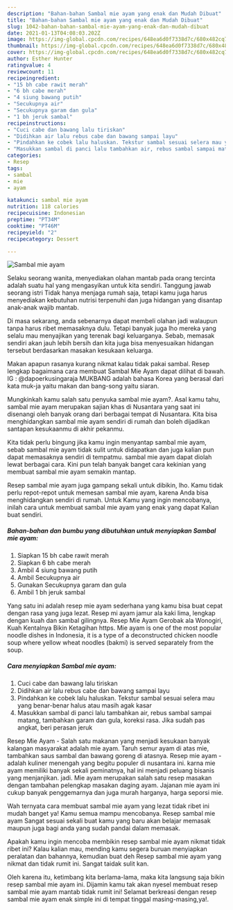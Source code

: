 ```yaml
---
description: "Bahan-bahan Sambal mie ayam yang enak dan Mudah Dibuat"
title: "Bahan-bahan Sambal mie ayam yang enak dan Mudah Dibuat"
slug: 1042-bahan-bahan-sambal-mie-ayam-yang-enak-dan-mudah-dibuat
date: 2021-01-13T04:08:03.202Z
image: https://img-global.cpcdn.com/recipes/648ea6d0f7338d7c/680x482cq70/sambal-mie-ayam-foto-resep-utama.jpg
thumbnail: https://img-global.cpcdn.com/recipes/648ea6d0f7338d7c/680x482cq70/sambal-mie-ayam-foto-resep-utama.jpg
cover: https://img-global.cpcdn.com/recipes/648ea6d0f7338d7c/680x482cq70/sambal-mie-ayam-foto-resep-utama.jpg
author: Esther Hunter
ratingvalue: 4
reviewcount: 11
recipeingredient:
- "15 bh cabe rawit merah"
- "6 bh cabe merah"
- "4 siung bawang putih"
- "Secukupnya air"
- "Secukupnya garam dan gula"
- "1 bh jeruk sambal"
recipeinstructions:
- "Cuci cabe dan bawang lalu tiriskan"
- "Didihkan air lalu rebus cabe dan bawang sampai layu"
- "Pindahkan ke cobek lalu haluskan. Tekstur sambal sesuai selera mau yang benar-benar halus atau masih agak kasar"
- "Masukkan sambal di panci lalu tambahkan air, rebus sambal sampai matang, tambahkan garam dan gula, koreksi rasa. Jika sudah pas angkat, beri perasan jeruk"
categories:
- Resep
tags:
- sambal
- mie
- ayam

katakunci: sambal mie ayam 
nutrition: 118 calories
recipecuisine: Indonesian
preptime: "PT34M"
cooktime: "PT46M"
recipeyield: "2"
recipecategory: Dessert

---
```



![Sambal mie ayam](https://img-global.cpcdn.com/recipes/648ea6d0f7338d7c/680x482cq70/sambal-mie-ayam-foto-resep-utama.jpg)

Selaku seorang wanita, menyediakan olahan mantab pada orang tercinta adalah suatu hal yang mengasyikan untuk kita sendiri. Tanggung jawab seorang istri Tidak hanya menjaga rumah saja, tetapi kamu juga harus menyediakan kebutuhan nutrisi terpenuhi dan juga hidangan yang disantap anak-anak wajib mantab.

Di masa  sekarang, anda sebenarnya dapat membeli olahan jadi walaupun tanpa harus ribet memasaknya dulu. Tetapi banyak juga lho mereka yang selalu mau menyajikan yang terenak bagi keluarganya. Sebab, memasak sendiri akan jauh lebih bersih dan kita juga bisa menyesuaikan hidangan tersebut berdasarkan masakan kesukaan keluarga. 

Makan apapun rasanya kurang nikmat kalau tidak pakai sambal. Resep lengkap bagaimana cara membuat Sambal Mie Ayam dapat dilihat di bawah. IG : @dapoerkusingaraja MUKBANG adalah bahasa Korea yang berasal dari kata muk-ja yaitu makan dan bang-song yaitu siaran.

Mungkinkah kamu salah satu penyuka sambal mie ayam?. Asal kamu tahu, sambal mie ayam merupakan sajian khas di Nusantara yang saat ini disenangi oleh banyak orang dari berbagai tempat di Nusantara. Kita bisa menghidangkan sambal mie ayam sendiri di rumah dan boleh dijadikan santapan kesukaanmu di akhir pekanmu.

Kita tidak perlu bingung jika kamu ingin menyantap sambal mie ayam, sebab sambal mie ayam tidak sulit untuk didapatkan dan juga kalian pun dapat memasaknya sendiri di tempatmu. sambal mie ayam dapat diolah lewat berbagai cara. Kini pun telah banyak banget cara kekinian yang membuat sambal mie ayam semakin mantap.

Resep sambal mie ayam juga gampang sekali untuk dibikin, lho. Kamu tidak perlu repot-repot untuk memesan sambal mie ayam, karena Anda bisa menghidangkan sendiri di rumah. Untuk Kamu yang ingin mencobanya, inilah cara untuk membuat sambal mie ayam yang enak yang dapat Kalian buat sendiri.

<!--inarticleads1-->

##### Bahan-bahan dan bumbu yang dibutuhkan untuk menyiapkan Sambal mie ayam:

1. Siapkan 15 bh cabe rawit merah
1. Siapkan 6 bh cabe merah
1. Ambil 4 siung bawang putih
1. Ambil Secukupnya air
1. Gunakan Secukupnya garam dan gula
1. Ambil 1 bh jeruk sambal


Yang satu ini adalah resep mie ayam sederhana yang kamu bisa buat cepat dengan rasa yang juga lezat. Resep mi ayam jamur ala kaki lima, lengkap dengan kuah dan sambal gilingnya. Resep Mie Ayam Gerobak ala Wonogiri, Kuah Kentalnya Bikin Ketagihan https. Mie ayam is one of the most popular noodle dishes in Indonesia, it is a type of a deconstructed chicken noodle soup where yellow wheat noodles (bakmi) is served separately from the soup. 

<!--inarticleads2-->

##### Cara menyiapkan Sambal mie ayam:

1. Cuci cabe dan bawang lalu tiriskan
1. Didihkan air lalu rebus cabe dan bawang sampai layu
1. Pindahkan ke cobek lalu haluskan. Tekstur sambal sesuai selera mau yang benar-benar halus atau masih agak kasar
1. Masukkan sambal di panci lalu tambahkan air, rebus sambal sampai matang, tambahkan garam dan gula, koreksi rasa. Jika sudah pas angkat, beri perasan jeruk


Resep Mie Ayam - Salah satu makanan yang menjadi kesukaan banyak kalangan masyarakat adalah mie ayam. Taruh semur ayam di atas mie, tambahkan saus sambal dan bawang goreng di atasnya. Resep mie ayam - adalah kuliner menengah yang begitu populer di nusantara ini. karna mie ayam memiliki banyak sekali peminatnya, hal ini menjadi peluang bisanis yang menjanjikan. jadi. Mie ayam merupakan salah satu resep masakan dengan tambahan pelengkap masakan daging ayam. Jajanan mie ayam ini cukup banyak penggemarnya dan juga murah harganya, harga seporsi mie. 

Wah ternyata cara membuat sambal mie ayam yang lezat tidak ribet ini mudah banget ya! Kamu semua mampu mencobanya. Resep sambal mie ayam Sangat sesuai sekali buat kamu yang baru akan belajar memasak maupun juga bagi anda yang sudah pandai dalam memasak.

Apakah kamu ingin mencoba membikin resep sambal mie ayam nikmat tidak ribet ini? Kalau kalian mau, mending kamu segera buruan menyiapkan peralatan dan bahannya, kemudian buat deh Resep sambal mie ayam yang nikmat dan tidak rumit ini. Sangat taidak sulit kan. 

Oleh karena itu, ketimbang kita berlama-lama, maka kita langsung saja bikin resep sambal mie ayam ini. Dijamin kamu tak akan nyesel membuat resep sambal mie ayam mantab tidak rumit ini! Selamat berkreasi dengan resep sambal mie ayam enak simple ini di tempat tinggal masing-masing,ya!.


